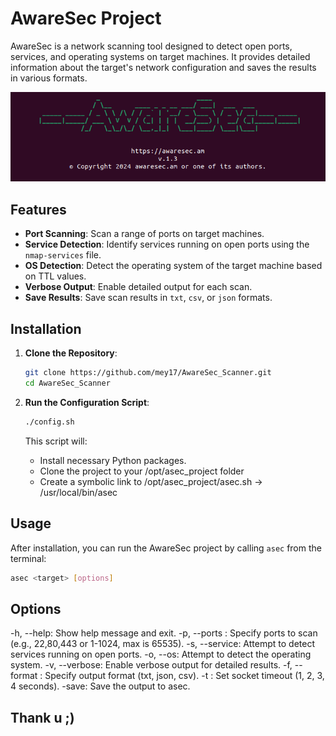 # AwareSec Project

AwareSec is a network scanning tool designed to detect open ports, services, and operating systems on target machines. It provides detailed information about the target's network configuration and saves the results in various formats.

![image](https://github.com/mey17/AwareSec_Scanner/blob/main/img.png)

## Features

- **Port Scanning**: Scan a range of ports on target machines.
- **Service Detection**: Identify services running on open ports using the `nmap-services` file.
- **OS Detection**: Detect the operating system of the target machine based on TTL values.
- **Verbose Output**: Enable detailed output for each scan.
- **Save Results**: Save scan results in `txt`, `csv`, or `json` formats.

## Installation

1. **Clone the Repository**:
    ```bash
    git clone https://github.com/mey17/AwareSec_Scanner.git
    cd AwareSec_Scanner
    ```

2. **Run the Configuration Script**:
    ```bash
    ./config.sh
    ```

    This script will:
    - Install necessary Python packages.
    - Clone the project to your /opt/asec_project folder
    - Create a symbolic link to /opt/asec_project/asec.sh -> /usr/local/bin/asec
## Usage

After installation, you can run the AwareSec project by calling `asec` from the terminal:

```bash
asec <target> [options]
```

## Options
-h, --help: Show help message and exit.
-p, --ports <ports>: Specify ports to scan (e.g., 22,80,443 or 1-1024, max is 65535).
-s, --service: Attempt to detect services running on open ports.
-o, --os: Attempt to detect the operating system.
-v, --verbose: Enable verbose output for detailed results.
-f, --format <type>: Specify output format (txt, json, csv).
-t <timeout>: Set socket timeout (1, 2, 3, 4 seconds).
-save: Save the output to asec.



## Thank u ;)
